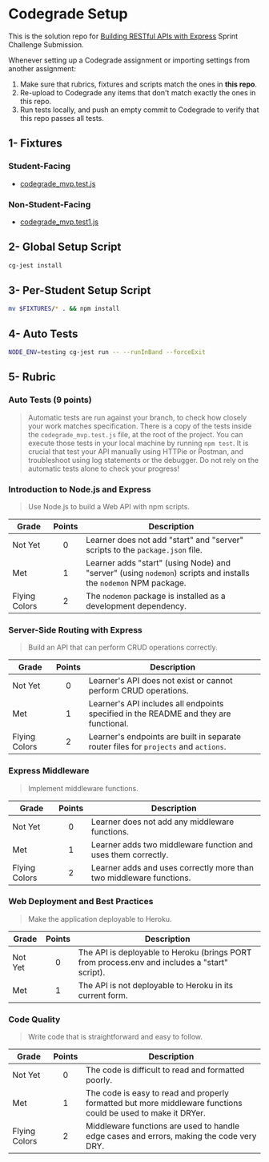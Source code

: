 # Codegrade Setup

This is the solution repo for [Building RESTful APIs with Express](https://github.com/LambdaSchool/web-sprint-challenge-build-a-web-api) Sprint Challenge Submission.

Whenever setting up a Codegrade assignment or importing settings from another assignment:

1. Make sure that rubrics, fixtures and scripts match the ones in **this repo**.
2. Re-upload to Codegrade any items that don't match exactly the ones in this repo.
3. Run tests locally, and push an empty commit to Codegrade to verify that this repo passes all tests.

## 1- Fixtures

### Student-Facing

- [codegrade_mvp.test.js](./codegrade_mvp.test.js)

### Non-Student-Facing

- [codegrade_mvp.test1.js](./codegrade_mvp1.test.js)

## 2- Global Setup Script

```bash
cg-jest install
```

## 3- Per-Student Setup Script

```bash
mv $FIXTURES/* . && npm install
```

## 4- Auto Tests

```bash
NODE_ENV=testing cg-jest run -- --runInBand --forceExit
```

## 5- Rubric

### Auto Tests (9 points)

>Automatic tests are run against your branch, to check how closely your work matches specification.
There is a copy of the tests inside the `codegrade_mvp.test.js` file, at the root of the project.
You can execute those tests in your local machine by running `npm test`.
It is crucial that test your API manually using HTTPie or Postman, and troubleshoot using log statements or the debugger.
Do not rely on the automatic tests alone to check your progress!

### Introduction to Node.js and Express

>Use Node.js to build a Web API with npm scripts.

| Grade         | Points | Description |
|---------------|:------:|-------------|
| Not Yet       | 0      | Learner does not add "start" and "server" scripts to the `package.json` file. |
| Met           | 1      | Learner adds "start" (using Node) and "server" (using `nodemon`) scripts and installs the `nodemon` NPM package. |
| Flying Colors | 2      | The `nodemon` package is installed as a development dependency. |

### Server-Side Routing with Express

>Build an API that can perform CRUD operations correctly.

| Grade         | Points | Description |
|---------------|:------:|-------------|
| Not Yet       | 0      | Learner's API does not exist or cannot perform CRUD operations. |
| Met           | 1      | Learner's API includes all endpoints specified in the README and they are functional. |
| Flying Colors | 2      | Learner's endpoints are built in separate router files for `projects` and `actions`. |

### Express Middleware

>Implement middleware functions.

| Grade         | Points | Description |
|---------------|:------:|-------------|
| Not Yet       | 0      | Learner does not add any middleware functions. |
| Met           | 1      | Learner adds two middleware function and uses them correctly. |
| Flying Colors | 2      | Learner adds and uses correctly more than two middleware functions. |

### Web Deployment and Best Practices

>Make the application deployable to Heroku.

| Grade         | Points | Description |
|---------------|:------:|-------------|
| Not Yet       | 0      | The API is deployable to Heroku (brings PORT from process.env and includes a "start" script). |
| Met           | 1      | The API is not deployable to Heroku in its current form. |

### Code Quality

>Write code that is straightforward and easy to follow.

| Grade         | Points | Description |
|---------------|:------:|-------------|
| Not Yet       | 0      | The code is difficult to read and formatted poorly. |
| Met           | 1      | The code is easy to read and properly formatted but more middleware functions could be used to make it DRYer. |
| Flying Colors | 2      | Middleware functions are used to handle edge cases and errors, making the code very DRY. |
